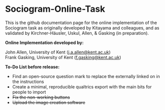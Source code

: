 # Sociogram-Online-Task

This is the github documentation page for the online implementation of the Sociogram task as originally developed by Kitayama and colleagues, and as validated by Kirchner-Häusler, Uskul, Allen, & Gasking (in preparation).  

**Online Implementation developed by:**

John Allen, University of Kent (j.a.allen@kent.ac.uk)  
Frank Gasking, University of Kent (f.gasking@kent.ac.uk)

**To-Do List before release:**

* Find an open-source question mark to replace the externally linked on in the instructions
* Create a minimal, reproducible qualtrics export with the main bits for people to import
* ~~Fix the non-working buttons~~
* ~~Upload the image creation software~~
